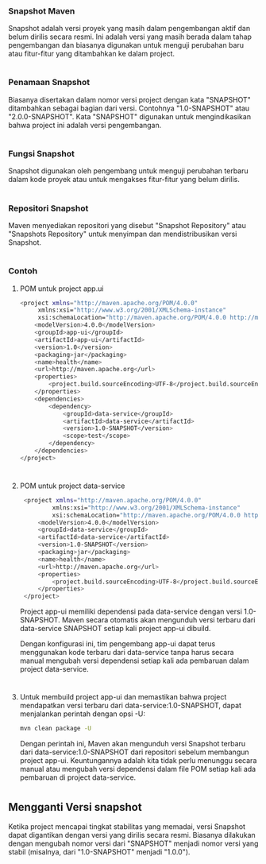 ### Snapshot Maven
Snapshot adalah versi proyek yang masih dalam pengembangan aktif dan belum dirilis secara resmi. Ini adalah versi yang masih berada dalam tahap pengembangan dan biasanya digunakan untuk menguji perubahan baru atau fitur-fitur yang ditambahkan ke dalam project.
#
### Penamaan Snapshot
Biasanya disertakan dalam nomor versi project dengan kata "SNAPSHOT" ditambahkan sebagai bagian dari versi. Contohnya "1.0-SNAPSHOT" atau "2.0.0-SNAPSHOT". Kata "SNAPSHOT" digunakan untuk mengindikasikan bahwa project ini adalah versi pengembangan.

#
### Fungsi Snapshot
Snapshot digunakan oleh pengembang untuk menguji perubahan terbaru dalam kode proyek atau untuk mengakses fitur-fitur yang belum dirilis.

#
### Repositori Snapshot
Maven menyediakan repositori yang disebut "Snapshot Repository" atau "Snapshots Repository" untuk menyimpan dan mendistribusikan versi Snapshot.


#
### Contoh

1. POM untuk project app.ui

    ```sh
    <project xmlns="http://maven.apache.org/POM/4.0.0"
         xmlns:xsi="http://www.w3.org/2001/XMLSchema-instance"
         xsi:schemaLocation="http://maven.apache.org/POM/4.0.0 http://maven.apache.org/xsd/maven-4.0.0.xsd">
        <modelVersion>4.0.0</modelVersion>
        <groupId>app-ui</groupId>
        <artifactId>app-ui</artifactId>
        <version>1.0</version>
        <packaging>jar</packaging>
        <name>health</name>
        <url>http://maven.apache.org</url>
        <properties>
            <project.build.sourceEncoding>UTF-8</project.build.sourceEncoding>
        </properties>
        <dependencies>
            <dependency>
                <groupId>data-service</groupId>
                <artifactId>data-service</artifactId>
                <version>1.0-SNAPSHOT</version>
                <scope>test</scope>
            </dependency>
        </dependencies>
    </project>
    ```
#
2. POM untuk project data-service
   
   ```sh
    <project xmlns="http://maven.apache.org/POM/4.0.0"
            xmlns:xsi="http://www.w3.org/2001/XMLSchema-instance"
            xsi:schemaLocation="http://maven.apache.org/POM/4.0.0 http://maven.apache.org/xsd/maven-4.0.0.xsd">
        <modelVersion>4.0.0</modelVersion>
        <groupId>data-service</groupId>
        <artifactId>data-service</artifactId>
        <version>1.0-SNAPSHOT</version>
        <packaging>jar</packaging>
        <name>health</name>
        <url>http://maven.apache.org</url>
        <properties>
            <project.build.sourceEncoding>UTF-8</project.build.sourceEncoding>
        </properties>
    </project>
    ```

    Project app-ui memiliki dependensi pada data-service dengan versi 1.0-SNAPSHOT. Maven secara otomatis akan mengunduh versi terbaru dari data-service SNAPSHOT setiap kali project app-ui dibuild.

    Dengan konfigurasi ini, tim pengembang app-ui dapat terus menggunakan kode terbaru dari data-service tanpa harus secara manual mengubah versi dependensi setiap kali ada pembaruan dalam project data-service.
#
3. Untuk membuild project app-ui dan memastikan bahwa project mendapatkan versi terbaru dari data-service:1.0-SNAPSHOT, dapat menjalankan perintah dengan opsi -U:
   ```sh
   mvn clean package -U
    ```
   
   Dengan perintah ini, Maven akan mengunduh versi Snapshot terbaru dari data-service:1.0-SNAPSHOT dari repositori sebelum membangun project app-ui. Keuntungannya adalah kita tidak perlu menunggu secara manual atau mengubah versi dependensi dalam file POM setiap kali ada pembaruan di project data-service.


#
## Mengganti Versi snapshot
Ketika project mencapai tingkat stabilitas yang memadai, versi Snapshot dapat digantikan dengan versi yang dirilis secara resmi. Biasanya dilakukan dengan mengubah nomor versi dari "SNAPSHOT" menjadi nomor versi yang stabil (misalnya, dari "1.0-SNAPSHOT" menjadi "1.0.0").

